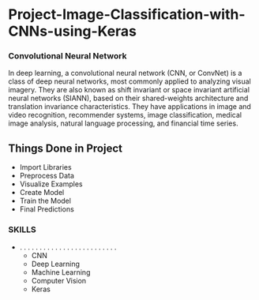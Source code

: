 # Project-Image-Classification-with-CNNs-using-Keras
### Convolutional Neural Network
In deep learning, a convolutional neural network (CNN, or ConvNet) is a class of deep neural networks, most commonly applied to analyzing visual imagery. They are also known as shift invariant or space invariant artificial neural networks (SIANN), based on their shared-weights architecture and translation invariance characteristics. They have applications in image and video recognition, recommender systems, image classification, medical image analysis, natural language processing, and financial time series.

## Things Done in Project
- Import Libraries
- Preprocess Data
- Visualize Examples
- Create Model
- Train the Model
- Final Predictions

### SKILLS 
- . . . . . . . . . . . . . . . . . . . . . . . . .
  - CNN
  - Deep Learning
  - Machine Learning
  - Computer Vision
  - Keras

